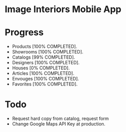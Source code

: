 # Image Interiors Mobile App

# Progress
  - Products		[100% COMPLETED].
  - Showrooms		[100% COMPLETED].
  - Catalogs		[99% COMPLETED].
  - Designers		[100% COMPLETED].
  - Houses			[0% COMPLETED].
  - Articles		[100% COMPLETED].
  - Envouges		[100% COMPLETED].
  - Favorites		[100% COMPLETED].

# Todo
  - Request hard copy from catalog, request form
  - Change Google Maps API Key at production.
